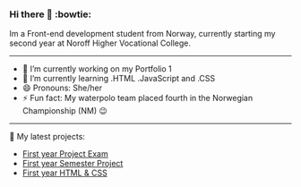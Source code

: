 ### Hi there 👋 :bowtie:

Im a Front-end development student from Norway, currently starting my second year at Noroff Higher Vocational College.

***

- 🔭 I’m currently working on my Portfolio 1
- 🌱 I’m currently learning .HTML .JavaScript and .CSS
- 😄 Pronouns: She/her
- ⚡ Fun fact: My waterpolo team placed fourth in the Norwegian Championship (NM) :wink:

***

🌱 My latest projects:

- [First year Project Exam](https://github.com/bittenhelen83/new_project_exam1)
- [First year Semester Project](https://github.com/bittenhelen83/Bergen_Science_Museum)
- [First year HTML & CSS](https://github.com/bittenhelen83/Re-Cycle)
